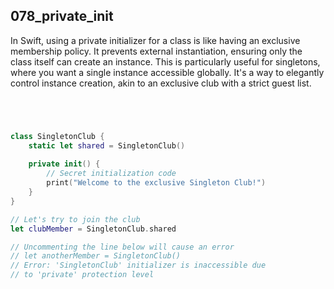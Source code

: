 ## 078_private_init

In Swift, using a private initializer for a class is like having an exclusive membership policy. It prevents external instantiation, ensuring only the class itself can create an instance. This is particularly useful for singletons, where you want a single instance accessible globally. It's a way to elegantly control instance creation, akin to an exclusive club with a strict guest list.

```swift




class SingletonClub {
    static let shared = SingletonClub()
    
    private init() {
        // Secret initialization code
        print("Welcome to the exclusive Singleton Club!")
    }
}

// Let's try to join the club
let clubMember = SingletonClub.shared

// Uncommenting the line below will cause an error
// let anotherMember = SingletonClub()
// Error: 'SingletonClub' initializer is inaccessible due
// to 'private' protection level

```